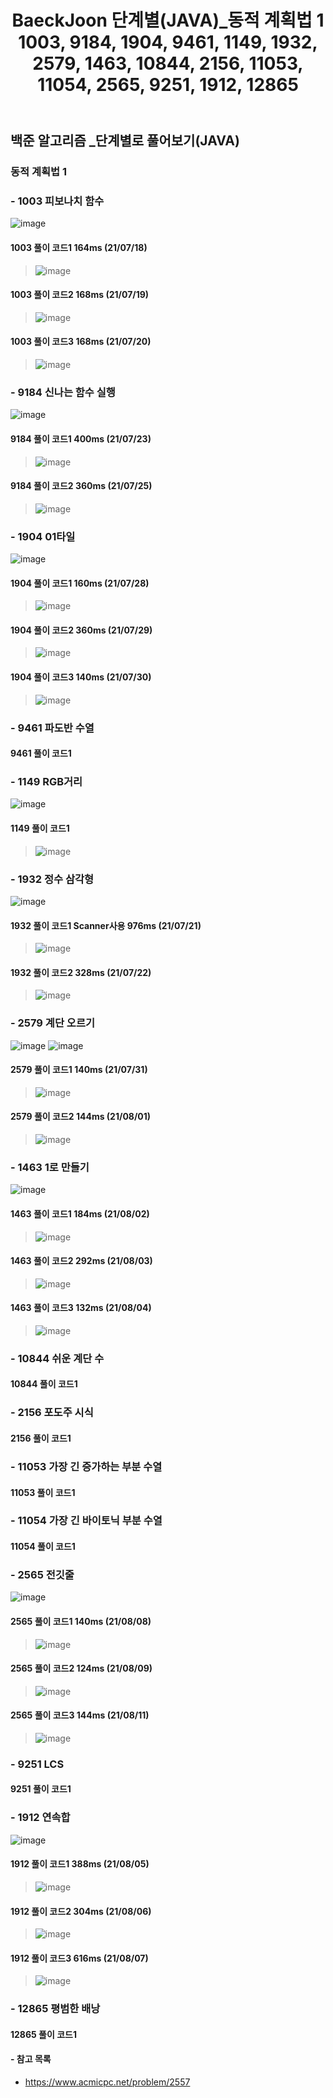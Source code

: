﻿---
layout: single
title: "BaeckJoon 단계별(JAVA)_동적 계획법 1 1003, 9184, 1904, 9461, 1149, 1932, 2579, 1463, 10844, 2156, 11053, 11054, 2565, 9251, 1912, 12865"
read_time: true
categories: 
 - BaeckJoon 
tags: 
 - Algorithm
 - BaeckJoon 
last_modified_at: '2021-07-17 23:46:00 +0800'
toc: true
toc_sticky: true
toc_label: 목차
---
## 백준 알고리즘 _단계별로 풀어보기(JAVA)
### 동적 계획법 1
### - 1003 피보나치 함수
![image](https://user-images.githubusercontent.com/66898243/126070705-3546f67a-73e1-42bb-9193-8a344e9cb222.png)

#### 1003 풀이 코드1 164ms (21/07/18)
>  ![image](https://user-images.githubusercontent.com/66898243/126070885-aed15a4e-6b0a-4098-bd8b-309fb13b995f.png)

#### 1003 풀이 코드2 168ms (21/07/19)
>  ![image](https://user-images.githubusercontent.com/66898243/126178033-8376e73d-cf56-4bfa-ac19-ac69c8a601bb.png)

#### 1003 풀이 코드3 168ms (21/07/20)
>  ![image](https://user-images.githubusercontent.com/66898243/126342830-5617eb82-0a43-44d0-86a7-d84c21471fc4.png)

### - 9184 신나는 함수 실행
![image](https://user-images.githubusercontent.com/66898243/126794589-f1c61901-0415-487c-8a34-a1657459525a.png)

#### 9184 풀이 코드1 400ms (21/07/23)
>  ![image](https://user-images.githubusercontent.com/66898243/126796694-5db0e7e3-cf9b-4645-90d7-5f6f82c7bb48.png)

#### 9184 풀이 코드2 360ms (21/07/25)
>  ![image](https://user-images.githubusercontent.com/66898243/126902826-c5ca93d0-3486-4223-80d6-573aeffabf13.png)

### - 1904 01타일
![image](https://user-images.githubusercontent.com/66898243/127337331-ed0fa124-eae7-4d8e-91ce-d4db9ac38489.png)

#### 1904 풀이 코드1 160ms (21/07/28)
>  ![image](https://user-images.githubusercontent.com/66898243/127338375-961bdf84-2d03-4d83-9179-4014d4e47aa8.png)

#### 1904 풀이 코드2 360ms (21/07/29)
>  ![image](https://user-images.githubusercontent.com/66898243/127514035-0fa0f9fe-a2df-4a53-b136-ba780994655a.png)

#### 1904 풀이 코드3 140ms (21/07/30)
> ![image](https://user-images.githubusercontent.com/66898243/127667792-f852787f-43ff-4fdf-acef-60efd333e8c9.png)

### - 9461 파도반 수열

#### 9461 풀이 코드1 
>
 
### - 1149 RGB거리
![image](https://user-images.githubusercontent.com/66898243/126872321-61c4a5ef-b39f-4527-a68f-cef6d9022bd0.png)

#### 1149 풀이 코드1 
>  ![image](https://user-images.githubusercontent.com/66898243/126872404-6d3a12d3-029c-42de-b31b-8a0d400142c2.png)
 
### - 1932 정수 삼각형
 ![image](https://user-images.githubusercontent.com/66898243/126501481-4071d570-445e-429e-b3e9-1560b8591f06.png)

#### 1932 풀이 코드1 Scanner사용 976ms (21/07/21)
>  ![image](https://user-images.githubusercontent.com/66898243/126506275-4c6368a3-a3ec-477d-bb87-416878f7fd3b.png)
 
#### 1932 풀이 코드2 328ms (21/07/22)
>  ![image](https://user-images.githubusercontent.com/66898243/126657838-e15ad98d-a6e0-4511-bedc-d3028dda2b2c.png)

### - 2579 계단 오르기
 ![image](https://user-images.githubusercontent.com/66898243/127743507-e88e28ba-5af1-4d4b-8b69-32a625e6afdd.png)
 ![image](https://user-images.githubusercontent.com/66898243/127743518-b80eae6a-5a70-4c98-b2b3-e6cb8f7f8825.png)

#### 2579 풀이 코드1 140ms (21/07/31)
>  ![image](https://user-images.githubusercontent.com/66898243/127743622-056143d5-0f15-4cc0-8a2d-4a080c03a685.png)

#### 2579 풀이 코드2 144ms (21/08/01)
>  ![image](https://user-images.githubusercontent.com/66898243/127772953-7ec76cab-db6e-4003-bd61-ca9a6554a3fa.png)

### - 1463 1로 만들기
  ![image](https://user-images.githubusercontent.com/66898243/127881125-57f352b2-0967-40da-a4af-7a3eaa96e093.png)

#### 1463 풀이 코드1 184ms (21/08/02)
>  ![image](https://user-images.githubusercontent.com/66898243/127881045-ddea3fb7-7a71-45e6-9331-0ee22c22c97f.png)

#### 1463 풀이 코드2 292ms (21/08/03)
>  ![image](https://user-images.githubusercontent.com/66898243/128032700-fbbab849-6a01-473f-b60e-0de9738ea884.png)

#### 1463 풀이 코드3 132ms (21/08/04)
>  ![image](https://user-images.githubusercontent.com/66898243/128198167-a4247692-3572-4b83-bccf-fb6dbb8ba5a5.png)

### - 10844 쉬운 계단 수

#### 10844 풀이 코드1 
>
 
### - 2156 포도주 시식

#### 2156 풀이 코드1 
>
 
### - 11053 가장 긴 증가하는 부분 수열

#### 11053 풀이 코드1 
>
 
### - 11054 가장 긴 바이토닉 부분 수열

#### 11054 풀이 코드1 
>
 
### - 2565 전깃줄	
 ![image](https://user-images.githubusercontent.com/66898243/128633943-575fd63f-456e-442f-a286-805ac4abcc07.png)

#### 2565 풀이 코드1 140ms (21/08/08)
>  ![image](https://user-images.githubusercontent.com/66898243/128633924-c791a318-4391-4099-9d87-49559f29e3d6.png)

#### 2565 풀이 코드2 124ms (21/08/09)
>  ![image](https://user-images.githubusercontent.com/66898243/128729346-176495ea-6e29-43dc-8f28-b89f1e91a66d.png)

#### 2565 풀이 코드3 144ms (21/08/11)
>  ![image](https://user-images.githubusercontent.com/66898243/129034201-3ae50d12-01fd-4b20-8589-876d7c860d4c.png)

### - 9251 LCS

#### 9251 풀이 코드1 
>
 
### - 1912 연속합
 ![image](https://user-images.githubusercontent.com/66898243/128365949-5d52c3f7-6fee-4664-a399-69a7e542b10e.png)

#### 1912 풀이 코드1 388ms (21/08/05)
>  ![image](https://user-images.githubusercontent.com/66898243/128367981-6d937f81-111e-4189-973c-e8d6a8f4aba9.png)
 
#### 1912 풀이 코드2 304ms (21/08/06)
>  ![image](https://user-images.githubusercontent.com/66898243/128525453-6cd8bebe-9986-4a84-a631-57b0dd8fe5c6.png)

#### 1912 풀이 코드3 616ms (21/08/07)
>  ![image](https://user-images.githubusercontent.com/66898243/128604208-60bfd1a8-6965-452a-8459-133701ac8c52.png)

### - 12865 평범한 배낭

#### 12865 풀이 코드1 
>
 

#### - 참고 목록
- https://www.acmicpc.net/problem/2557